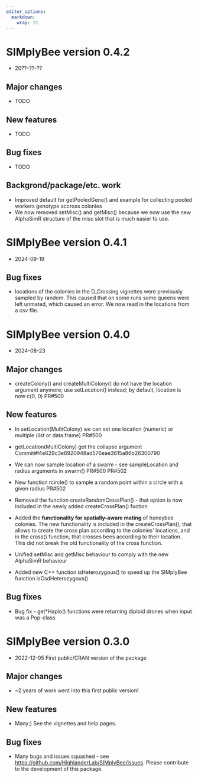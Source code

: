 ```yaml
---
editor_options: 
  markdown: 
    wrap: 72
---
```


# SIMplyBee version 0.4.2

-   20??-??-??

## Major changes
-   TODO

## New features
-   TODO

## Bug fixes
-   TODO

## Backgrond/package/etc. work
-   Improved default for getPooledGeno() and example for
collecting pooled workers genotype accross colonies
-   We now removed setMisc() and getMisc() because we now use the new AlphaSimR
structure of the misc slot that is much easier to use.

# SIMplyBee version 0.4.1

-   2024-09-19

## Bug fixes

-   locations of the colonies in the D_Crossing vignettes were previously
sampled by random. This caused that on some runs some queens were left unmated,
which caused an error. We now read in the locations from a csv file.


# SIMplyBee version 0.4.0

-   2024-08-23

## Major changes

-   createColony() and createMultiColony() do not have the location
    argument anymore; use setLocation() instead; by default, location is
    now c(0, 0) PR#500


## New features
-   In setLocation(MultiColony) we can set one location (numeric) or
    multiple (list or data.frame) PR#500
-   getLocation(MultiColony) got the collapse argument
    Commit#f4e629c3e8920948ad576eae3615a86b26300790

-   We can now sample location of a swarm - see sampleLocation and
    radius arguments in swarm() PR#500 PR#502

-   New function rcircle() to sample a random point within a circle with
    a given radius PR#502

-   Removed the function createRandomCrossPlan() - that option is now
    included in the newly added createCrossPlan() fuction

-   Added the **functionality for spatially-aware mating** of honeybee
    colonies. The new functionality is included in the
    createCrossPlan(), that allows to create the cross plan according to
    the colonies' locations, and in the cross() function, that crosses
    bees according to their location. This did not break the old
    functionality of the cross function.
    
-  Unified setMisc and getMisc behaviour to comply with the new AlphaSimR behaviour

-  Added new C++ function isHeterozygous() to speed up the SIMplyBee function isCsdHeterozygous() 

## Bug fixes

-   Bug fix - get\*Haplo() functions were returning diploid drones when
    input was a Pop-class

# SIMplyBee version 0.3.0

-   2022-12-05 First public/CRAN version of the package

## Major changes

-   \~2 years of work went into this first public version!

## New features

-   Many;) See the vignettes and help pages.

## Bug fixes

-   Many bugs and issues squashed - see
    <https://github.com/HighlanderLab/SIMplyBee/issues>. Please
    contribute to the development of this package.
